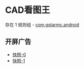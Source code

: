 # CAD看图王

存在 1 规则组 - [com.gstarmc.android](/src/apps/com.gstarmc.android.ts)

## 开屏广告

- [快照-0](https://i.gkd.li/import/13761120)
- [快照-1](https://i.gkd.li/import/12855855)
